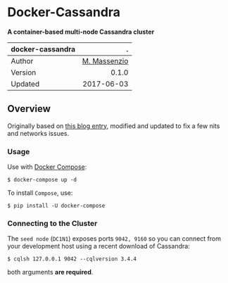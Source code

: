 # Docker-Cassandra

__A container-based multi-node Cassandra cluster__


docker-cassandra| .
:-------        |---------------------------------:
Author          | [M. Massenzio](http://codetrips.com)
Version         | 0.1.0
Updated         | 2017-06-03

## Overview

Originally based on [this blog entry](http://abiasforaction.net/apache-cassandra-cluster-docker/), modified and updated to fix a few nits and networks issues.

### Usage

Use with [Docker Compose](https://docs.docker.com/compose/compose-file/):

    $ docker-compose up -d

To install `Compose`, use:

    $ pip install -U docker-compose

### Connecting to the Cluster

The `seed node` (`DC1N1`) exposes ports `9042, 9160` so you can connect from your development host using a recent download of Cassandra:

    $ cqlsh 127.0.0.1 9042 --cqlversion 3.4.4

both arguments **are required**.

